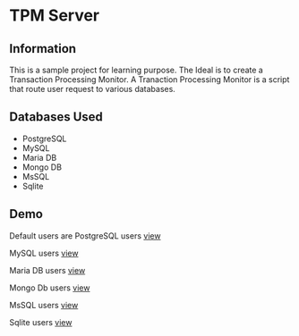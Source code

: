 # TPM Server

## Information
This is a sample project for learning purpose.
The Ideal is to create a Transaction Processing Monitor.
A Tranaction Processing Monitor is a script that route user request to various databases.

## Databases Used
* PostgreSQL
* MySQL
* Maria DB
* Mongo DB
* MsSQL
* Sqlite

## Demo

Default users are PostgreSQL users
[view](https://trans-pm.herokuapp.com/api/users)

MySQL users
[view](https://trans-pm.herokuapp.com/api/users?connection=mysql)

Maria DB users
[view](https://trans-pm.herokuapp.com/api/users?connection=mariadb)

Mongo Db users
[view](https://trans-pm.herokuapp.com/api/users?connection=mongo)

MsSQL users
[view](https://trans-pm.herokuapp.com/api/users?connection=mssql)

Sqlite users
[view](https://trans-pm.herokuapp.com/api/users?connection=sqlite)
